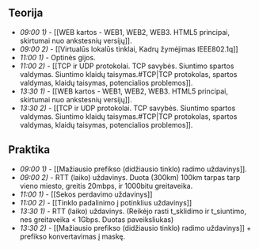 ## Teorija
- *09:00 1)* - [[WEB kartos - WEB1, WEB2, WEB3. HTML5 principai, skirtumai nuo ankstesnių versijų]].
- *09:00 2)* - [[Virtualūs lokalūs tinklai, Kadrų žymėjimas IEEE802.1q]]
- *11:00 1)* - Optinės gijos.
- *11:00 2)* - [[TCP ir UDP protokolai. TCP savybės. Siuntimo spartos valdymas. Siuntimo klaidų taisymas.#TCP|TCP protokolas, spartos valdymas, klaidų taisymas, potencialios problemos]].
- *13:30 1)* - [[WEB kartos - WEB1, WEB2, WEB3. HTML5 principai, skirtumai nuo ankstesnių versijų]].
- *13:30 2)* - [[TCP ir UDP protokolai. TCP savybės. Siuntimo spartos valdymas. Siuntimo klaidų taisymas.#TCP|TCP protokolas, spartos valdymas, klaidų taisymas, potencialios problemos]].

## Praktika
- *09:00 1)* - [[Mažiausio prefikso (didžiausio tinklo) radimo uždavinys]].
- *09:00 2)* - RTT (laiko) uždavinys. Duota (300km) 100km tarpas tarp vieno miesto, greitis 20mbps, ir 1000bitu greitaveika.
- *11:00 1)* - [[Sekos perdavimo uždavinys]]
- *11:00 2)* - [[Tinklo padalinimo į potinklius uždavinys]]
- *13:30 1)* - RTT (laiko) uždavinys. (Reikėjo rasti t_sklidimo ir t_siuntimo, nes greitaveika < 1Gbps. Duotas paveiksliukas)
- *13:30 2)* - [[Mažiausio prefikso (didžiausio tinklo) radimo uždavinys]] + prefikso konvertavimas į maskę.